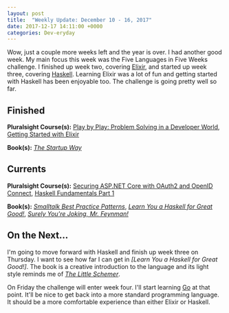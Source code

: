 ```yaml
---
layout: post
title:  "Weekly Update: December 10 - 16, 2017"
date: 2017-12-17 14:11:00 +0000
categories: Dev-eryday
---
```

Wow, just a couple more weeks left and the year is over. I had another good week. My main focus this week was the Five Languages in Five Weeks challenge. I finished up week two, covering [Elixir][exend], and started up week three, covering [Haskell][hsstart]. Learning Elixir was a lot of fun and getting started with Haskell has been enjoyable too. The challenge is going pretty well so far.

Finished
--------
**Pluralsight Course(s):** [Play by Play: Problem Solving in a Developer World][ps], [Getting Started with Elixir][expl]

**Book(s):** *[The Startup Way][tsw]*

Currents
--------
**Pluralsight Course(s):**  [Securing ASP.NET Core with OAuth2 and OpenID Connect][secure], [Haskell Fundamentals Part 1][hf]

**Book(s):** *[Smalltalk Best Practice Patterns][sbp]*, *[Learn You a Haskell for Great Good!][lh]*, *[Surely You're Joking, Mr. Feynman!][fen]*

On the Next...
--------
I'm going to move forward with Haskell and finish up week three on Thursday. I want to see how far I can get in *[Learn You a Haskell for Great Good!]*. The book is a creative introduction to the language and its light style reminds me of *[The Little Schemer][tls]*.

On Friday the challenge will enter week four. I'll start learning [Go][g] at that point. It'll be nice to get back into a more standard programming language. It should be a more comfortable experience than either Elixir or Haskell.

[g]: https://golang.org/
[tls]: https://www.amazon.com/Little-Schemer-Daniel-P-Friedman/dp/0262560992/
[core]: https://app.pluralsight.com/library/courses/aspdotnetcore-implementing-securing-api/table-of-contents
[sbp]: https://www.amazon.com/Smalltalk-Best-Practice-Patterns-Kent/dp/013476904X
[secure]: https://app.pluralsight.com/library/courses/asp-dotnet-core-oauth2-openid-connect-securing/table-of-contents
[core2]: https://app.pluralsight.com/library/courses/asp-dot-net-core-oauth/table-of-contents
[fnf]: https://dev-eryday.com/challenge/2017/11/30/Five-Languages-in-Five-Weeks.html
[ts]: https://www.typescriptlang.org/
[ex]: http://elixir-lang.github.io/
[ps]: https://app.pluralsight.com/library/courses/play-by-play-problem-solving-developer-world/table-of-contents
[expl]: https://app.pluralsight.com/library/courses/elixir-getting-started/table-of-contents
[pe]: https://pragprog.com/book/elixir13/programming-elixir-1-3
[eia]: https://www.manning.com/books/elixir-in-action
[tsw]: https://www.amazon.com/Startup-Way-Companies-Entrepreneurial-Management/dp/1101903201
[exend]: https://dev-eryday.com/challenge/2017/12/14/Five-in-Five-Week-Two-Elixir-Review.html
[hsstart]: https://dev-eryday.com/challenge/2017/12/15/Week-Three-Haskell.html
[hf]: https://app.pluralsight.com/library/courses/haskell-fundamentals-part1/table-of-contents
[lh]: http://learnyouahaskell.com/chapters
[fen]: https://www.amazon.com/Surely-Youre-Joking-Mr-Feynman-ebook/dp/B003V1WXKU/